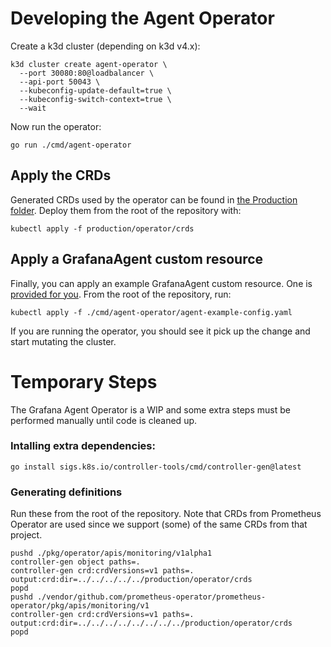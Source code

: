 # Developing the Agent Operator

Create a k3d cluster (depending on k3d v4.x):

```
k3d cluster create agent-operator \
  --port 30080:80@loadbalancer \
  --api-port 50043 \
  --kubeconfig-update-default=true \
  --kubeconfig-switch-context=true \
  --wait
```

Now run the operator:

```
go run ./cmd/agent-operator
```

## Apply the CRDs

Generated CRDs used by the operator can be found in [the Production
folder](../../production/operator/crds). Deploy them from the root of the
repository with:

```
kubectl apply -f production/operator/crds
```

## Apply a GrafanaAgent custom resource

Finally, you can apply an example GrafanaAgent custom resource. One is [provided
for you](./agent-example-config.yaml). From the root of the repository, run:

```
kubectl apply -f ./cmd/agent-operator/agent-example-config.yaml
```

If you are running the operator, you should see it pick up the change and start
mutating the cluster.

# Temporary Steps

The Grafana Agent Operator is a WIP and some extra steps must be performed
manually until code is cleaned up.

### Intalling extra dependencies:

```
go install sigs.k8s.io/controller-tools/cmd/controller-gen@latest
```

### Generating definitions

Run these from the root of the repository.
Note that CRDs from Prometheus Operator are used since we support (some) of the
same CRDs from that project.

```
pushd ./pkg/operator/apis/monitoring/v1alpha1
controller-gen object paths=.
controller-gen crd:crdVersions=v1 paths=. output:crd:dir=../../../../../production/operator/crds
popd
pushd ./vendor/github.com/prometheus-operator/prometheus-operator/pkg/apis/monitoring/v1
controller-gen crd:crdVersions=v1 paths=. output:crd:dir=../../../../../../../../production/operator/crds
popd
```



